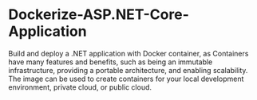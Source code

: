 # Dockerize-ASP.NET-Core-Application

Build and deploy a .NET application with Docker container, as Containers have many features and benefits, such as being an immutable infrastructure, providing a portable architecture, and enabling scalability. The image can be used to create containers for your local development environment, private cloud, or public cloud.

